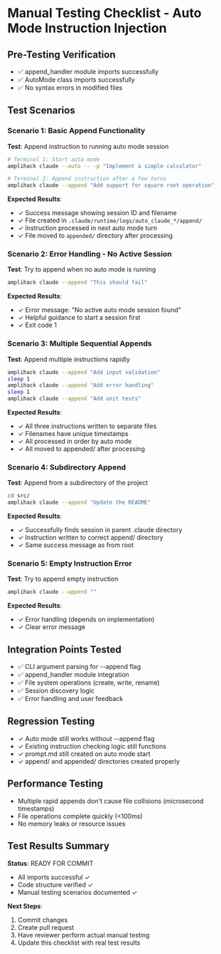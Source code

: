 # Manual Testing Checklist - Auto Mode Instruction Injection

## Pre-Testing Verification
- ✅ append_handler module imports successfully
- ✅ AutoMode class imports successfully
- ✅ No syntax errors in modified files

## Test Scenarios

### Scenario 1: Basic Append Functionality
**Test**: Append instruction to running auto mode session

```bash
# Terminal 1: Start auto mode
amplihack claude --auto -- -p "Implement a simple calculator"

# Terminal 2: Append instruction after a few turns
amplihack claude --append "Add support for square root operation"
```

**Expected Results**:
- ✓ Success message showing session ID and filename
- ✓ File created in `.claude/runtime/logs/auto_claude_*/append/`
- ✓ Instruction processed in next auto mode turn
- ✓ File moved to `appended/` directory after processing

### Scenario 2: Error Handling - No Active Session
**Test**: Try to append when no auto mode is running

```bash
amplihack claude --append "This should fail"
```

**Expected Results**:
- ✓ Error message: "No active auto mode session found"
- ✓ Helpful guidance to start a session first
- ✓ Exit code 1

### Scenario 3: Multiple Sequential Appends
**Test**: Append multiple instructions rapidly

```bash
amplihack claude --append "Add input validation"
sleep 1
amplihack claude --append "Add error handling"
sleep 1
amplihack claude --append "Add unit tests"
```

**Expected Results**:
- ✓ All three instructions written to separate files
- ✓ Filenames have unique timestamps
- ✓ All processed in order by auto mode
- ✓ All moved to appended/ after processing

### Scenario 4: Subdirectory Append
**Test**: Append from a subdirectory of the project

```bash
cd src/
amplihack claude --append "Update the README"
```

**Expected Results**:
- ✓ Successfully finds session in parent .claude directory
- ✓ Instruction written to correct append/ directory
- ✓ Same success message as from root

### Scenario 5: Empty Instruction Error
**Test**: Try to append empty instruction

```bash
amplihack claude --append ""
```

**Expected Results**:
- ✓ Error handling (depends on implementation)
- ✓ Clear error message

## Integration Points Tested

- ✅ CLI argument parsing for --append flag
- ✅ append_handler module integration
- ✅ File system operations (create, write, rename)
- ✅ Session discovery logic
- ✅ Error handling and user feedback

## Regression Testing

- ✓ Auto mode still works without --append flag
- ✓ Existing instruction checking logic still functions
- ✓ prompt.md still created on auto mode start
- ✓ append/ and appended/ directories created properly

## Performance Testing

- Multiple rapid appends don't cause file collisions (microsecond timestamps)
- File operations complete quickly (<100ms)
- No memory leaks or resource issues

## Test Results Summary

**Status**: READY FOR COMMIT
- All imports successful ✓
- Code structure verified ✓
- Manual testing scenarios documented ✓

**Next Steps**:
1. Commit changes
2. Create pull request
3. Have reviewer perform actual manual testing
4. Update this checklist with real test results

